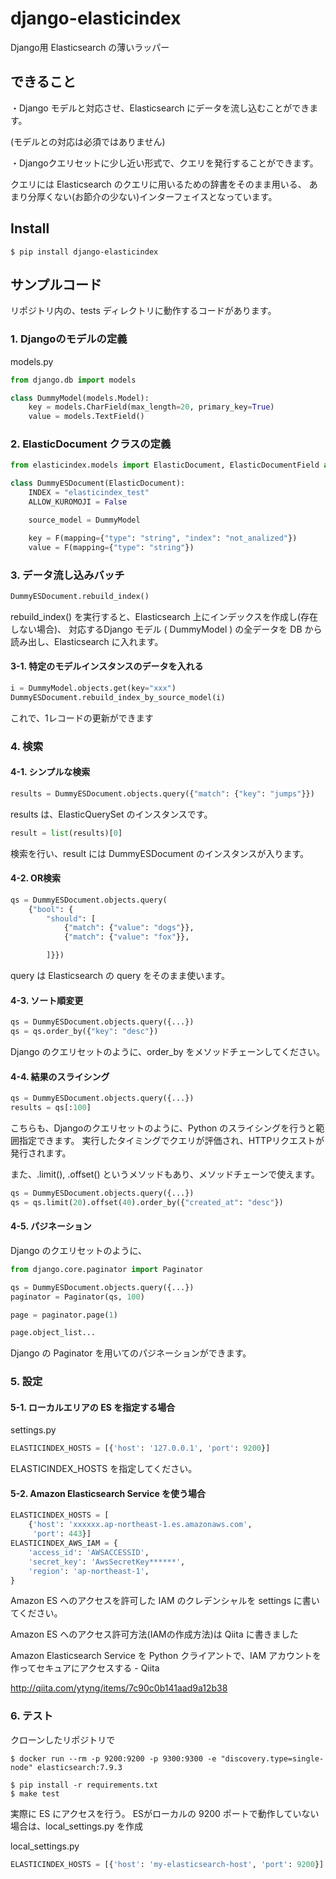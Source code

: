 # django-elasticindex

Django用 Elasticsearch の薄いラッパー


## できること

・Django モデルと対応させ、Elasticsearch にデータを流し込むことができます。

(モデルとの対応は必須ではありません)

・Djangoクエリセットに少し近い形式で、クエリを発行することができます。

クエリには Elasticsearch のクエリに用いるための辞書をそのまま用いる、
あまり分厚くない(お節介の少ない)インターフェイスとなっています。



## Install
```
$ pip install django-elasticindex
```

## サンプルコード

リポジトリ内の、tests ディレクトリに動作するコードがあります。

### 1. Djangoのモデルの定義

models.py

```python
from django.db import models

class DummyModel(models.Model):
    key = models.CharField(max_length=20, primary_key=True)
    value = models.TextField()
```

### 2. ElasticDocument クラスの定義


```python
from elasticindex.models import ElasticDocument, ElasticDocumentField as F

class DummyESDocument(ElasticDocument):
    INDEX = "elasticindex_test"
    ALLOW_KUROMOJI = False

    source_model = DummyModel

    key = F(mapping={"type": "string", "index": "not_analized"})
    value = F(mapping={"type": "string"})
```

### 3. データ流し込みバッチ

```python
DummyESDocument.rebuild_index()
```

rebuild_index() を実行すると、Elasticsearch 上にインデックスを作成し(存在しない場合)、
対応するDjango モデル ( DummyModel ) の全データを DB から読み出し、Elasticsearch に入れます。


#### 3-1. 特定のモデルインスタンスのデータを入れる

```python
i = DummyModel.objects.get(key="xxx")
DummyESDocument.rebuild_index_by_source_model(i)
```

これで、1レコードの更新ができます


### 4. 検索

#### 4-1. シンプルな検索

```python
results = DummyESDocument.objects.query({"match": {"key": "jumps"}})
```

results は、ElasticQuerySet のインスタンスです。

```python
result = list(results)[0]
```

検索を行い、result には DummyESDocument のインスタンスが入ります。


#### 4-2. OR検索

```python
qs = DummyESDocument.objects.query(
    {"bool": {
        "should": [
            {"match": {"value": "dogs"}},
            {"match": {"value": "fox"}},

        ]}})
```

query は Elasticsearch の query をそのまま使います。


#### 4-3. ソート順変更

```python
qs = DummyESDocument.objects.query({...})
qs = qs.order_by({"key": "desc"})
```

Django のクエリセットのように、order_by をメソッドチェーンしてください。

#### 4-4. 結果のスライシング

```python
qs = DummyESDocument.objects.query({...})
results = qs[:100]
```

こちらも、Djangoのクエリセットのように、Python のスライシングを行うと範囲指定できます。
実行したタイミングでクエリが評価され、HTTPリクエストが発行されます。

また、.limit(), .offset() というメソッドもあり、メソッドチェーンで使えます。

```python
qs = DummyESDocument.objects.query({...})
qs = qs.limit(20).offset(40).order_by({"created_at": "desc"})
```

#### 4-5. パジネーション

Django のクエリセットのように、

```python
from django.core.paginator import Paginator

qs = DummyESDocument.objects.query({...})
paginator = Paginator(qs, 100)

page = paginator.page(1)

page.object_list...
```

Django の Paginator を用いてのパジネーションができます。


### 5. 設定

#### 5-1. ローカルエリアの ES を指定する場合

settings.py

```python
ELASTICINDEX_HOSTS = [{'host': '127.0.0.1', 'port': 9200}]
```

ELASTICINDEX_HOSTS を指定してください。


#### 5-2. Amazon Elasticsearch Service を使う場合

```python
ELASTICINDEX_HOSTS = [
    {'host': 'xxxxxx.ap-northeast-1.es.amazonaws.com',
     'port': 443}]
ELASTICINDEX_AWS_IAM = {
    'access_id': 'AWSACCESSID',
    'secret_key': 'AwsSecretKey******',
    'region': 'ap-northeast-1',
}
```

Amazon ES へのアクセスを許可した IAM のクレデンシャルを settings に書いてください。

Amazon ES へのアクセス許可方法(IAMの作成方法)は Qiita に書きました

Amazon Elasticsearch Service を Python クライアントで、IAM アカウントを作ってセキュアにアクセスする - Qiita

http://qiita.com/ytyng/items/7c90c0b141aad9a12b38


### 6. テスト

クローンしたリポジトリで

```shell
$ docker run --rm -p 9200:9200 -p 9300:9300 -e "discovery.type=single-node" elasticsearch:7.9.3
```

```shell
$ pip install -r requirements.txt
$ make test
```

実際に ES にアクセスを行う。
ESがローカルの 9200 ポートで動作していない場合は、local_settings.py を作成

local_settings.py

```python
ELASTICINDEX_HOSTS = [{'host': 'my-elasticsearch-host', 'port': 9200}]
```
